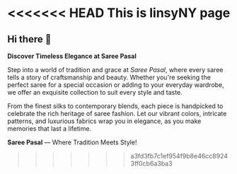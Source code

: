 <<<<<<< HEAD
This is linsyNY page
=======
## Hi there 👋

**Discover Timeless Elegance at Saree Pasal**

Step into a world of tradition and grace at *Saree Pasal*, where every saree tells a story of craftsmanship and beauty. Whether you're seeking the perfect saree for a special occasion or adding to your everyday wardrobe, we offer an exquisite collection to suit every style and taste.

From the finest silks to contemporary blends, each piece is handpicked to celebrate the rich heritage of saree fashion. Let our vibrant colors, intricate patterns, and luxurious fabrics wrap you in elegance, as you make memories that last a lifetime.

**Saree Pasal** — Where Tradition Meets Style!
>>>>>>> a3fd3fb7c1ef954f9b8e46cc89243ff0cb6a3ba3
